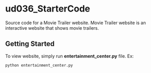# ud036_StarterCode
Source code for a Movie Trailer website. Movie Trailer website is an interactive website that shows movie trailers.

## Getting Started
To view website, simply run **entertainment_center.py** file. Ex:

```
python entertainment_center.py
```